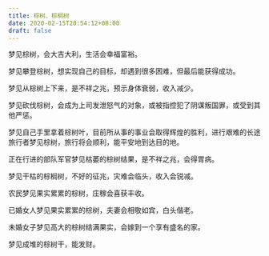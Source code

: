 ```yaml
---
title: 棕树、棕榈树
date: 2020-02-15T20:54:12+08:00
draft: false
---
```


梦见棕树，会大吉大利，生活会幸福富裕。



梦见攀登棕树，想实现自己的目标，却遇到很多困难，但最后能获得成功。



梦见从棕树上下来，是不祥之兆，预示身体衰弱，收入减少。



梦见砍伐棕树，会成为上司发泄怒气的对象，或被指控犯了阴谋叛国罪，或受到其他严惩。



梦见自己手里拿着棕树叶，目前所从事的事业会取得辉煌的胜利，进行艰难的长途旅行者梦见棕树，旅行将会顺利，能平安地到达目的地。



正在行进的部队军官梦见枯萎的棕树结果，是不祥之兆，会得胃病。



梦见干枯的棕榈树，不好的征兆，灾难会临头，收入会锐减。



农民梦见果实累累的棕树，庄稼会喜获丰收。



已婚女人梦见果实累累的棕树，夫妻会相敬如宾，白头偕老。



未婚女子梦见高大的棕树结满果实，会嫁到一个享有盛名的家。



梦见成堆的棕树干，能发财。

